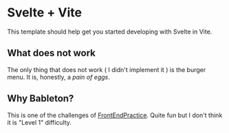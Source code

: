 # Svelte + Vite

This template should help get you started developing with Svelte in Vite.

## What does not work

The only thing that does not work  ( I didn't implement it ) is the burger menu. It is, honestly, a *pain of eggs*.

## Why Bableton?

This is one of the challenges of [FrontEndPractice](https://www.frontendpractice.com/projects/ableton). Quite fun but I don't think it is "Level 1" difficulty.